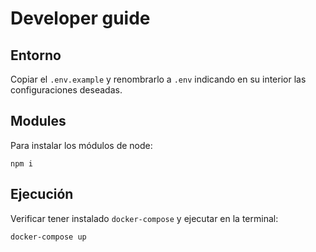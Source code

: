 # Developer guide

## Entorno
Copiar el `.env.example` y renombrarlo a `.env` indicando en su interior las configuraciones deseadas.

## Modules
Para instalar los módulos de node:
```
npm i
```

## Ejecución

Verificar tener instalado `docker-compose` y ejecutar en la terminal:

```
docker-compose up
